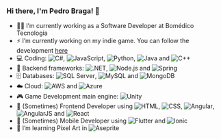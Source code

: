 ### Hi there, I'm Pedro Braga! 👋

<!--
**phbragam/phbragam** is a ✨ _special_ ✨ repository because its `README.md` (this file) appears on your GitHub profile.

Here are some ideas to get you started:

- 🔭 I’m currently working on ...
- 🌱 I’m currently learning ...
- 👯 I’m looking to collaborate on ...
- 🤔 I’m looking for help with ...
- 💬 Ask me about ...
- 📫 How to reach me: ...
- 😄 Pronouns: ...
- ⚡ Fun fact: ...
-->

- 👷‍♂️ I’m currently working as a Software Developer at Bomédico Tecnologia
- ⚡ I’m currently working on my indie game. You can follow the development [here](https://x.com/ChanseyDev)
- 💻 Coding: ![C#](https://img.shields.io/badge/C%23-239120?style=for-the-badge&logo=c-sharp&logoColor=white), ![JavaScript](https://img.shields.io/badge/JavaScript-F7DF1E?style=for-the-badge&logo=javascript&logoColor=black), ![Python](https://img.shields.io/badge/Python-3776AB?style=for-the-badge&logo=python&logoColor=white), ![Java](https://img.shields.io/badge/Java-007396?style=for-the-badge&logo=java&logoColor=white) and ![C++](https://img.shields.io/badge/C++-00599C?style=for-the-badge&logo=c%2B%2B&logoColor=white)
- 🔧 Backend frameworks: ![.NET](https://img.shields.io/badge/.NET-512BD4?style=for-the-badge&logo=.net&logoColor=white), ![Node.js](https://img.shields.io/badge/Node.js-43853D?style=for-the-badge&logo=node.js&logoColor=white) and ![Spring](https://img.shields.io/badge/Spring-6DB33F?style=for-the-badge&logo=spring&logoColor=white)
- 🗄️ Databases: ![SQL Server](https://img.shields.io/badge/SQL%20Server-CC2927?style=for-the-badge&logo=microsoft-sql-server&logoColor=white), ![MySQL](https://img.shields.io/badge/MySQL-4479A1?style=for-the-badge&logo=mysql&logoColor=white) and ![MongoDB](https://img.shields.io/badge/MongoDB-4EA94B?style=for-the-badge&logo=mongodb&logoColor=white)
- ☁️ Cloud: ![AWS](https://img.shields.io/badge/AWS-232F3E?style=for-the-badge&logo=amazon-aws&logoColor=white) and ![Azure](https://img.shields.io/badge/Azure-0078D4?style=for-the-badge&logo=microsoft-azure&logoColor=white) 
- 🎮 Game Development main engine: ![Unity](https://img.shields.io/badge/Unity-100000?style=for-the-badge&logo=unity&logoColor=white) 
- 🌟 (Sometimes) Frontend Developer using ![HTML](https://img.shields.io/badge/HTML5-E34F26?style=for-the-badge&logo=html5&logoColor=white), ![CSS](https://img.shields.io/badge/CSS3-1572B6?style=for-the-badge&logo=css3&logoColor=white), ![Angular](https://img.shields.io/badge/Angular-DD0031?style=for-the-badge&logo=angular&logoColor=white), ![AngularJS](https://img.shields.io/badge/AngularJS-E23237?style=for-the-badge&logo=angularjs&logoColor=white) and ![React](https://img.shields.io/badge/React-61DAFB?style=for-the-badge&logo=react&logoColor=black)
- 📱 (Sometimes) Mobile Developer using ![Flutter](https://img.shields.io/badge/Flutter-02569B?style=for-the-badge&logo=flutter&logoColor=white) and ![Ionic](https://img.shields.io/badge/Ionic-3880FF?style=for-the-badge&logo=ionic&logoColor=white)
- 🌱 I’m learning Pixel Art in ![Aseprite](https://img.shields.io/badge/Aseprite-7D929E?style=for-the-badge&logo=aseprite&logoColor=white) 
